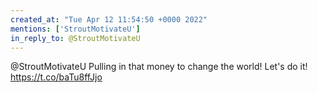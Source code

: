 ```yaml
---
created_at: "Tue Apr 12 11:54:50 +0000 2022"
mentions: ['StroutMotivateU']
in_reply_to: @StroutMotivateU
---
```


@StroutMotivateU Pulling in that money to change the world! Let's do it! https://t.co/baTu8ffJjo